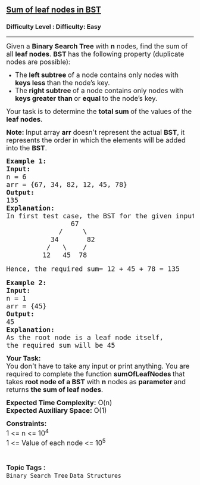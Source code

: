 <h2><a href="https://www.geeksforgeeks.org/problems/sum-of-leaf-nodes-in-bst/1?page=28&difficulty=School,Easy,Medium,Hard&status=unsolved&sortBy=submissions">Sum of leaf nodes in BST</a></h2><h3>Difficulty Level : Difficulty: Easy</h3><hr><div class="problems_problem_content__Xm_eO"><p><span style="font-size: 18px;">Given a <strong>Binary Search Tree </strong>with <strong>n</strong> nodes, find the sum of all <strong>leaf nodes</strong>. <strong>BST </strong>has the following property&nbsp;(duplicate nodes are possible):</span></p>
<ul>
<li><span style="font-size: 18px;">The<strong> left subtree </strong>of a node contains only nodes with <strong>keys less </strong>than the node’s key.</span></li>
<li><span style="font-size: 18px;">The<strong> right subtree </strong>of a node contains only nodes with<strong> keys greater</strong> <strong>than </strong>or <strong>equal </strong>to the node’s key.</span></li>
</ul>
<p><span style="font-size: 18px;">Your task is to determine the <strong>total sum </strong>of the values of the <strong>leaf nodes</strong>.</span></p>
<p><strong><span style="font-size: 18px;">Note:&nbsp;</span></strong><span style="font-size: 18px;">Input array <strong>arr</strong> doesn't represent the actual <strong>BST</strong>, it represents the order in which the elements will be added into the <strong>BST</strong>.</span></p>
<pre><span style="font-size: 18px;"><strong>Example 1:</strong><br><strong>Input:</strong><br>n = 6<br>arr = {67, 34, 82, 12, 45, 78}<br></span><span style="font-size: 18px;"><strong>Output:</strong><br>135<br></span><span style="font-size: 18px;"><strong>Explanation:</strong><br>In first test case, the BST for the given input will be-</span><br><span style="font-size: 18px;"> &nbsp;&nbsp;&nbsp;&nbsp;&nbsp;&nbsp;&nbsp;&nbsp;&nbsp;&nbsp;&nbsp;&nbsp; &nbsp; 67</span><br><span style="font-size: 18px;">   &nbsp;&nbsp;&nbsp;&nbsp;&nbsp;&nbsp;&nbsp;&nbsp;&nbsp; /     \</span><br><span style="font-size: 18px;">         &nbsp;&nbsp;34&nbsp;&nbsp;&nbsp;&nbsp;&nbsp;&nbsp; 82</span><br><span style="font-size: 18px;">        &nbsp; /&nbsp;&nbsp; \&nbsp; &nbsp; /</span><br><span style="font-size: 18px;">         12&nbsp;&nbsp; 45&nbsp;&nbsp;78</span><br><br><span style="font-size: 18px;">Hence, the required sum= 12 + 45 + 78 = 135</span><br><br><span style="font-size: 18px;"><strong>Example 2:</strong><br><strong>Input:</strong><br>n = 1<br>arr = {45}</span><br><span style="font-size: 18px;"><strong>Output:</strong><br>45</span><br><span style="font-size: 18px;"><strong>Explanation:<br></strong>As the root node is a leaf node itself,&nbsp;<br>the required sum will be 45</span></pre>
<p><strong><span style="font-size: 18px;">Your Task:</span></strong><br><span style="font-size: 18px;">You don't have to take any input or print anything. You are required to complete the function <strong>sumOfLeafNodes&nbsp;</strong>that takes&nbsp;<strong>root node of a BST </strong>with <strong>n</strong> nodes as&nbsp;<strong>parameter&nbsp;</strong>and returns <strong>the sum of leaf nodes</strong>.&nbsp;</span></p>
<p><span style="font-size: 18px;"><strong>Expected Time Complexity:</strong> O(n)<br><strong>Expected Auxiliary Space:</strong> O(1)</span></p>
<p><span style="font-size: 18px;"><strong>Constraints:</strong><br>1 &lt;= n &lt;= 10<sup>4<br></sup>1 &lt;= Value of each node &lt;= 10<sup>5</sup></span></p></div><br><p><span style=font-size:18px><strong>Topic Tags : </strong><br><code>Binary Search Tree</code>&nbsp;<code>Data Structures</code>&nbsp;